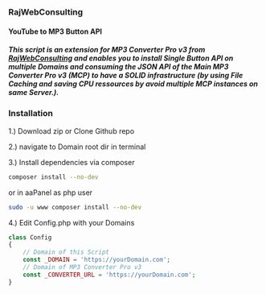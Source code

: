 ### RajWebConsulting

#### YouTube to MP3 Button API

##### This script is an extension for MP3 Converter Pro v3 from [RajWebConsulting](https://shop.rajwebconsulting.com/store/converter-scripts) and enables you to install Single Button API on multiple Domains and consuming the JSON API of the Main MP3 Converter Pro v3 (MCP) to have a SOLID infrastructure (by using File Caching and saving CPU ressources by avoid multiple MCP instances on same Server.).

### Installation

1.) Download zip or Clone Github repo 

2.) navigate to Domain root dir in terminal

3.) Install dependencies via composer

```bash
composer install --no-dev
```

or in aaPanel as php user
```bash
sudo -u www composer install --no-dev
```

4.) Edit Config.php with your Domains

```php
class Config
{
    // Domain of this Script
    const _DOMAIN = 'https://yourDomain.com';
    // Domain of MP3 Converter Pro v3
    const _CONVERTER_URL = 'https://yourDomain.com';
}
```
